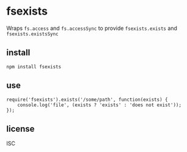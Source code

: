 fsexists
========

Wraps `fs.access` and  `fs.accessSync` to provide `fsexists.exists` and `fsexists.existsSync`


install
-------

`npm install fsexists`


use
---

```
require('fsexists').exists('/some/path', function(exists) {
    console.log('file', (exists ? 'exists' : 'does not exist'));
});
```


license
-------
ISC
